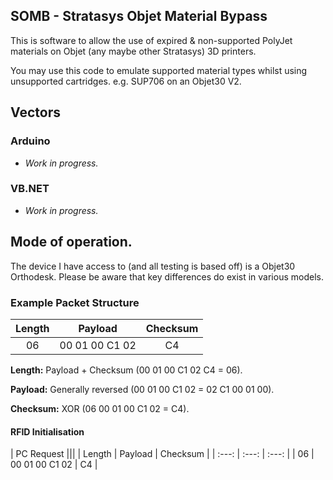 SOMB - Stratasys Objet Material Bypass
-----------

This is software to allow the use of expired & non-supported PolyJet materials on Objet (any maybe other Stratasys) 3D printers.

You may use this code to emulate supported material types whilst using unsupported cartridges. e.g. SUP706 on an Objet30 V2.

## Vectors
### Arduino
* *Work in progress.*

### VB.NET
* *Work in progress.*

## Mode of operation.

The device I have access to (and all testing is based off) is a Objet30 Orthodesk. Please be aware that key differences do exist in various models.

### Example Packet Structure

| Length | Payload | Checksum |
| :---: | :---: | :---: |
| 06 | 00 01 00 C1 02 | C4 |

**Length:**
Payload + Checksum (00 01 00 C1 02 C4 = 06).

**Payload:**
Generally reversed (00 01 00 C1 02 = 02 C1 00 01 00).

**Checksum:**
XOR (06 00 01 00 C1 02 = C4).

#### RFID Initialisation
| PC Request |||
| Length | Payload | Checksum |
| :---: | :---: | :---: |
| 06 | 00 01 00 C1 02 | C4 |
